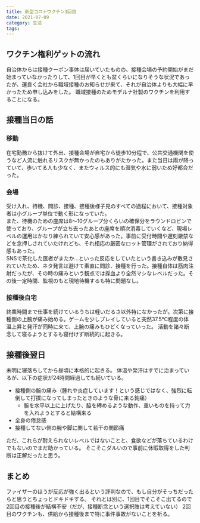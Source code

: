 ```yaml
---
title: 新型コロナワクチン1回目
date: 2021-07-09
category: 生活
tags: 
---
```


## ワクチン権利ゲットの流れ

自治体からは接種クーポン事体は届いていたものの、接種会場の予約開始がまだ始まっていなかったりして、1回目が早くとも盆くらいになりそうな状況であったが、運良く会社から職域接種のお知らせが来て、それが自治体よりも大幅に早かったため申し込みをした。
職域接種のためモデルナ社製のワクチンを利用することになる。

## 接種当日の話

### 移動

在宅勤務から抜けて外出、接種会場が自宅から徒歩10分程で、公共交通機関を使うなど人流に触れるリスクが無かったのもありがたかった。また当日は雨が降っていて、歩いてる人も少なく、またウィルス的にも湿気や水に弱いため好都合だった。

### 会場

受け入れ、待機、問診、接種、接種後様子見のすべての過程において、接種対象者は小グループ単位で動く形になっていた。  
また、待機のための座席は8～10グループ分くらいの確保分をラウンドロビンで使っており、グループが立ち去ったあとの座席を順次消毒していくなど、現場レベルの運用はかなり練られていて安心感があった。事前に受付時間や遅刻厳禁などを念押しされていたけれども、それ相応の厳密なロット管理がされており納得感もあった。  
SNSで茶化した医者がまたか…といった反応をしていたという書き込みが散見されていたため、ネタ発言は避けて素直に問診、接種を行った。接種自体は筋肉注射だったが、その時の痛みという観点では採血より全然マシなレベルだった。その後一定時間、監視のもと現地待機するも特に問題なし。

### 接種後自宅

終業時間まで仕事を続けているうちは軽いだるさ以外特になかったが。次第に接種側の上腕が痛み始める。ゲームを少しプレイしていると突然37.5℃程度の体温上昇と発汗が同時に来て、上腕の痛みもひどくなっていった。
活動を諸々断念して寝るようとするも寝付けず断続的に起きる。

## 接種後翌日

未明に寝落ちしてから昼頃に本格的に起きる。 
体温や発汗はすでに治まっているが、以下の症状が24時間経過しても続いている。

* 接種側の腕の痛み（腫れや炎症しています！という感じではなく、強烈に転倒して打撲になってしまったときのような骨に来る鈍痛）
  * 腕を水平以上に上げたり、脇を締めるような動作、重いものを持って力を入れようとすると結構来る
* 全身の倦怠感
* 接種してない側の腕や脚に関して若干の関節痛

ただ、これらが耐えられないレベルではないことと、食欲などが落ちているわけでもないのでまだ助かっている。
そこそこダルいので事前に休暇取得をした判断は正解だったと思う。

## まとめ

ファイザーのほうが反応が強く出るという評判なので、もし自分がそっちだったらと思うとちょっとドキドキする。
それとは別に、1回目でそこそこ出てるので2回目の接種後が結構不安（だが、接種断念という選択肢は考えていない）
2回目のワクチンも、供給から接種後まで特に事件事故がないことを祈る。